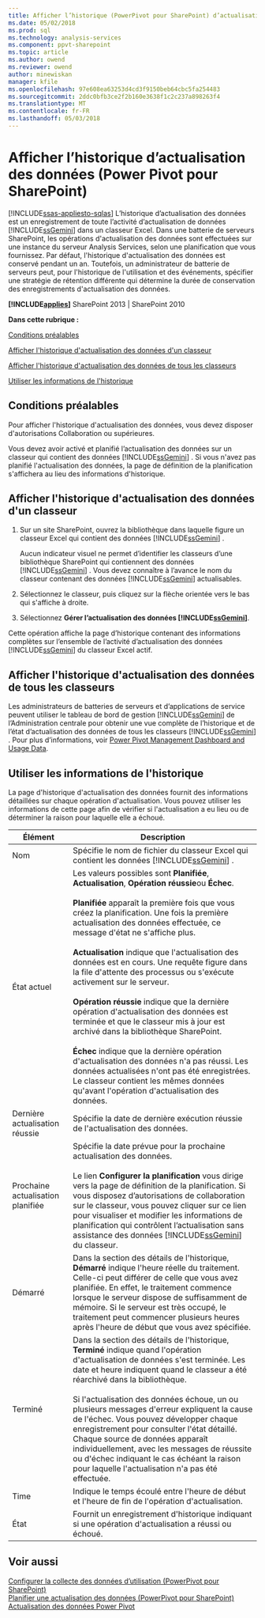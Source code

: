 ```yaml
---
title: Afficher l’historique (PowerPivot pour SharePoint) d’actualisation des données | Documents Microsoft
ms.date: 05/02/2018
ms.prod: sql
ms.technology: analysis-services
ms.component: ppvt-sharepoint
ms.topic: article
ms.author: owend
ms.reviewer: owend
author: minewiskan
manager: kfile
ms.openlocfilehash: 97e608ea63253d4cd3f9150beb64cbc5fa254483
ms.sourcegitcommit: 2ddc0bfb3ce2f2b160e3638f1c2c237a898263f4
ms.translationtype: MT
ms.contentlocale: fr-FR
ms.lasthandoff: 05/03/2018
---
```

# <a name="view-data-refresh-history-power-pivot-for-sharepoint"></a>Afficher l’historique d’actualisation des données (Power Pivot pour SharePoint)
[!INCLUDE[ssas-appliesto-sqlas](../../includes/ssas-appliesto-sqlas.md)]
  L’historique d’actualisation des données est un enregistrement de toute l’activité d’actualisation de données [!INCLUDE[ssGemini](../../includes/ssgemini-md.md)] dans un classeur Excel. Dans une batterie de serveurs SharePoint, les opérations d'actualisation des données sont effectuées sur une instance du serveur Analysis Services, selon une planification que vous fournissez. Par défaut, l'historique d'actualisation des données est conservé pendant un an. Toutefois, un administrateur de batterie de serveurs peut, pour l'historique de l'utilisation et des événements, spécifier une stratégie de rétention différente qui détermine la durée de conservation des enregistrements d'actualisation des données.  
  
 **[!INCLUDE[applies](../../includes/applies-md.md)]**  SharePoint 2013 | SharePoint 2010  
  
 **Dans cette rubrique :**  
  
 [Conditions préalables](#prereq)  
  
 [Afficher l'historique d'actualisation des données d'un classeur](#viewhistory)  
  
 [Afficher l'historique d'actualisation des données de tous les classeurs](#viewITOps)  
  
 [Utiliser les informations de l'historique](#pageelements)  
  
##  <a name="prereq"></a> Conditions préalables  
 Pour afficher l'historique d'actualisation des données, vous devez disposer d'autorisations Collaboration ou supérieures.  
  
 Vous devez avoir activé et planifié l’actualisation des données sur un classeur qui contient des données [!INCLUDE[ssGemini](../../includes/ssgemini-md.md)] . Si vous n'avez pas planifié l'actualisation des données, la page de définition de la planification s'affichera au lieu des informations d'historique.  
  
##  <a name="viewhistory"></a> Afficher l'historique d'actualisation des données d'un classeur  
  
1.  Sur un site SharePoint, ouvrez la bibliothèque dans laquelle figure un classeur Excel qui contient des données [!INCLUDE[ssGemini](../../includes/ssgemini-md.md)] .  
  
     Aucun indicateur visuel ne permet d’identifier les classeurs d’une bibliothèque SharePoint qui contiennent des données [!INCLUDE[ssGemini](../../includes/ssgemini-md.md)] . Vous devez connaître à l’avance le nom du classeur contenant des données [!INCLUDE[ssGemini](../../includes/ssgemini-md.md)] actualisables.  
  
2.  Sélectionnez le classeur, puis cliquez sur la flèche orientée vers le bas qui s'affiche à droite.  
  
3.  Sélectionnez **Gérer l’actualisation des données [!INCLUDE[ssGemini](../../includes/ssgemini-md.md)]**.  
  
 Cette opération affiche la page d’historique contenant des informations complètes sur l’ensemble de l’activité d’actualisation des données [!INCLUDE[ssGemini](../../includes/ssgemini-md.md)] du classeur Excel actif.  
  
##  <a name="viewITOps"></a> Afficher l'historique d'actualisation des données de tous les classeurs  
 Les administrateurs de batteries de serveurs et d’applications de service peuvent utiliser le tableau de bord de gestion [!INCLUDE[ssGemini](../../includes/ssgemini-md.md)] de l’Administration centrale pour obtenir une vue complète de l’historique et de l’état d’actualisation des données de tous les classeurs [!INCLUDE[ssGemini](../../includes/ssgemini-md.md)] . Pour plus d’informations, voir [Power Pivot Management Dashboard and Usage Data](../../analysis-services/power-pivot-sharepoint/power-pivot-management-dashboard-and-usage-data.md).  
  
##  <a name="pageelements"></a> Utiliser les informations de l'historique  
 La page d'historique d'actualisation des données fournit des informations détaillées sur chaque opération d'actualisation. Vous pouvez utiliser les informations de cette page afin de vérifier si l'actualisation a eu lieu ou de déterminer la raison pour laquelle elle a échoué.  
  
|Élément|Description|  
|----------|-----------------|  
|Nom|Spécifie le nom de fichier du classeur Excel qui contient les données [!INCLUDE[ssGemini](../../includes/ssgemini-md.md)] .|  
|État actuel|Les valeurs possibles sont **Planifiée**, **Actualisation**, **Opération réussie**ou **Échec**.<br /><br /> **Planifiée** apparaît la première fois que vous créez la planification. Une fois la première actualisation des données effectuée, ce message d'état ne s'affiche plus.<br /><br /> **Actualisation** indique que l'actualisation des données est en cours. Une requête figure dans la file d'attente des processus ou s'exécute activement sur le serveur.<br /><br /> **Opération réussie** indique que la dernière opération d'actualisation des données est terminée et que le classeur mis à jour est archivé dans la bibliothèque SharePoint.<br /><br /> **Échec** indique que la dernière opération d'actualisation des données n'a pas réussi. Les données actualisées n'ont pas été enregistrées. Le classeur contient les mêmes données qu'avant l'opération d'actualisation des données.|  
|Dernière actualisation réussie|Spécifie la date de dernière exécution réussie de l'actualisation des données.|  
|Prochaine actualisation planifiée|Spécifie la date prévue pour la prochaine actualisation des données.<br /><br /> Le lien **Configurer la planification** vous dirige vers la page de définition de la planification. Si vous disposez d’autorisations de collaboration sur le classeur, vous pouvez cliquer sur ce lien pour visualiser et modifier les informations de planification qui contrôlent l’actualisation sans assistance des données [!INCLUDE[ssGemini](../../includes/ssgemini-md.md)] du classeur.|  
|Démarré|Dans la section des détails de l'historique, **Démarré** indique l'heure réelle du traitement. Celle-ci peut différer de celle que vous avez planifiée. En effet, le traitement commence lorsque le serveur dispose de suffisamment de mémoire. Si le serveur est très occupé, le traitement peut commencer plusieurs heures après l'heure de début que vous avez spécifiée.|  
|Terminé|Dans la section des détails de l'historique, **Terminé** indique quand l'opération d'actualisation de données s'est terminée. Les date et heure indiquent quand le classeur a été réarchivé dans la bibliothèque.<br /><br /> Si l'actualisation des données échoue, un ou plusieurs messages d'erreur expliquent la cause de l'échec. Vous pouvez développer chaque enregistrement pour consulter l'état détaillé. Chaque source de données apparaît individuellement, avec les messages de réussite ou d'échec indiquant le cas échéant la raison pour laquelle l'actualisation n'a pas été effectuée.|  
|Time|Indique le temps écoulé entre l'heure de début et l'heure de fin de l'opération d'actualisation.|  
|État|Fournit un enregistrement d'historique indiquant si une opération d'actualisation a réussi ou échoué.|  
  
## <a name="see-also"></a>Voir aussi  
 [Configurer la collecte des données d’utilisation &#40;PowerPivot pour SharePoint&#41;](../../analysis-services/power-pivot-sharepoint/configure-usage-data-collection-for-power-pivot-for-sharepoint.md)   
 [Planifier une actualisation des données (PowerPivot pour SharePoint)](http://msdn.microsoft.com/en-us/8571208f-6aae-4058-83c6-9f916f5e2f9b)   
 [Actualisation des données Power Pivot](../../analysis-services/power-pivot-sharepoint/power-pivot-data-refresh.md)  
  
  
